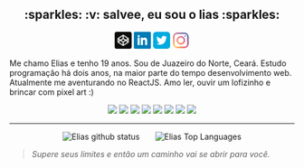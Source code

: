 <h2 align="center"> :sparkles: :v: salvee, eu sou o lias :sparkles: </h2>

<p align="center" display="inline">
  <a href="https://codepen.io/eliasinacio"><img width=30 src="https://github.com/eliasinacio/eliasinacio/blob/main/assets//codepen.png"></a>
  <a href="https://linkedin.com/in/elias-inacio0"><img width=30 src="https://github.com/eliasinacio/eliasinacio/blob/main/assets/linkedin-logo.svg"></a>
  <a href="https://twitter.com/liaasdev"><img width=30 src="https://github.com/eliasinacio/eliasinacio/blob/main/assets/twitter-logo.svg"></a>
  <a href="https://instagram.com/liaasdev"><img width=30 src="https://github.com/eliasinacio/eliasinacio/blob/main/assets/instagram-logo.svg"></a>
</p>
<p>
  Me chamo Elias e tenho 19 anos. Sou de Juazeiro do Norte, Ceará. Estudo programação há dois anos, na maior parte do tempo desenvolvimento web.
  Atualmente me aventurando no ReactJS. Amo ler, ouvir um lofizinho e brincar com pixel art :) 
</p>

<div align="center">
  <img src="https://img.icons8.com/color/32/000000/html-5--v1.png"/>
  <img src="https://img.icons8.com/color/32/000000/css3.png"/>
  <img src="https://img.icons8.com/color/32/000000/javascript.png"/>
  <img src="https://img.icons8.com/color/32/000000/typescript.png"/>
  <img src="https://img.icons8.com/officel/32/000000/react.png"/>
  <img src="https://img.icons8.com/emoji/32/000000/nail-polish-.png"/>
  <img src="https://img.icons8.com/color/32/000000/sass.png"/>
  <img src="https://img.icons8.com/color/32/000000/bootstrap.png"/>
</div>
<hr/>
<div align="center">
  <img src="https://github-readme-stats.vercel.app/api?username=eliasinacio&count_private=true&show_icons=true&theme=tokyonight" alt="Elias github status" width="430"/>
  &nbsp; &nbsp; &nbsp; 
  <img src="https://github-readme-stats.vercel.app/api/top-langs/?username=eliasinacio&layout=compact&theme=tokyonight" alt="Elias Top Languages" width="360"/>
</div>

<blockquote> <em> Supere seus limites e então um caminho vai se abrir para você. </em> </blockquote>
